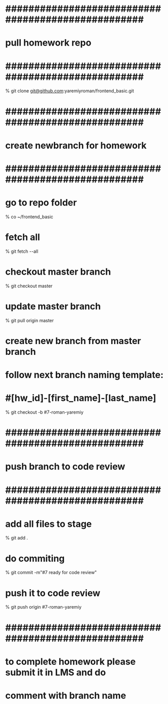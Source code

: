# ################################################### #
# pull homework repo
# ################################################### #
% git clone git@github.com:yaremiyroman/frontend_basic.git

# ################################################### #
# create newbranch for homework
# ################################################### #
# go to repo folder
% co ~/frontend_basic
# fetch all
% git fetch --all 
# checkout master branch
% git checkout master 
# update master branch
% git pull origin master 
# create new branch from master branch
# follow next branch naming template: 
# #[hw_id]-[first_name]-[last_name]
% git checkout -b #7-roman-yaremiy

# ################################################### #
# push branch to code review
# ################################################### #
# add all files to stage
% git add .
# do commiting
% git commit -m"#7 ready for code review"
# push it to code review
% git push origin #7-roman-yaremiy

# ################################################### #
# to complete homework please submit it in LMS and do 
# comment with branch name  

